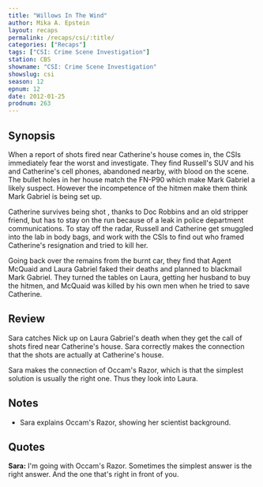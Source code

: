 ```yaml
---
title: "Willows In The Wind"
author: Mika A. Epstein
layout: recaps
permalink: /recaps/csi/:title/
categories: ["Recaps"]
tags: ["CSI: Crime Scene Investigation"]
station: CBS
showname: "CSI: Crime Scene Investigation"
showslug: csi
season: 12
epnum: 12
date: 2012-01-25
prodnum: 263
---
```


## Synopsis

When a report of shots fired near Catherine's house comes in, the CSIs immediately fear the worst and investigate. They find Russell's SUV and his and Catherine's cell phones, abandoned nearby, with blood on the scene. The bullet holes in her house match the FN-P90  which make Mark Gabriel a likely suspect. However the incompetence of the hitmen make them think Mark Gabriel is being set up.

Catherine survives being shot , thanks to Doc Robbins and an old stripper friend, but has to stay on the run because of a leak in police department communications. To stay off the radar, Russell and Catherine get smuggled into the lab in body bags, and work with the CSIs to find out who framed Catherine's resignation and tried to kill her.

Going back over the remains from the burnt car, they find that Agent McQuaid and Laura Gabriel faked their deaths and planned to blackmail Mark Gabriel. They turned the tables on Laura, getting her husband to buy the hitmen, and McQuaid was killed by his own men when he tried to save Catherine.

## Review

Sara catches Nick up on Laura Gabriel's death when they get the call of shots fired near Catherine's house. Sara correctly makes the connection that the shots are actually at Catherine's house.

Sara makes the connection of Occam's Razor, which is that the simplest solution is usually the right one. Thus they look into Laura.

## Notes

* Sara explains Occam's Razor, showing her scientist background.

## Quotes

**Sara:** I'm going with Occam's Razor. Sometimes the simplest answer is the right answer. And the one that's right in front of you.


